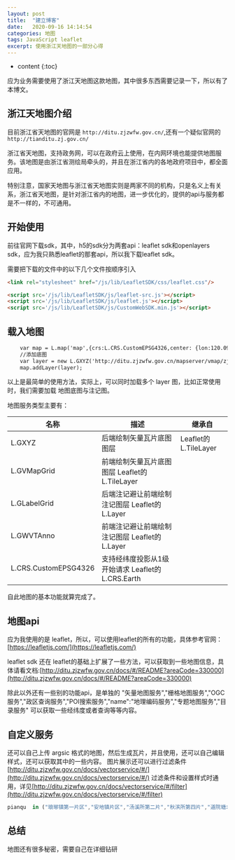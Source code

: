 ```yaml
---
layout: post
title:  "建立博客"
date:   2020-09-16 14:14:54
categories: 地图
tags: JavaScript leaflet
excerpt: 使用浙江天地图的一部分心得
---
```


* content
{:toc}

应为业务需要使用了浙江天地图这款地图，其中很多东西需要记录一下，所以有了本博文。

## 浙江天地图介绍

目前浙江省天地图的官网是 `http://ditu.zjzwfw.gov.cn/`,还有一个疑似官网的 `http://tianditu.zj.gov.cn/`

浙江省天地图，支持政务网，可以在政府云上使用，在内网环境也能提供地图服务。该地图是由浙江省测绘局牵头的，并且在浙江省内的各地政府项目中，都全面应用。

特别注意，国家天地图与浙江省天地图实则是两家不同的机构，只是名义上有关系，浙江省天地图，是针对浙江省内的地图，进一步优化的，提供的api与服务都是不一样的，不可通用。 

## 开始使用

前往官网下载sdk，其中，h5的sdk分为两套api：leaflet sdk和openlayers sdk，应为我只熟悉leaflet的那套api，所以我下载leaflet sdk。

需要把下载的文件中的以下几个文件按顺序引入

```html
<link rel="stylesheet" href="/js/lib/LeafletSDK/css/leaflet.css"/>     

<script src='/js/lib/LeafletSDK/js/leaflet-src.js'></script>
<script src='/js/lib/LeafletSDK/js/leaflet.js'></script>
<script src='/js/lib/LeafletSDK/js/CustomWebSDK.min.js'></script>
```

## 载入地图

```html
    var map = L.map('map',{crs:L.CRS.CustomEPSG4326,center: {lon:120.09215287988154,  lat:30.277052933991797},zoom:12,inertiaDeceleration:15000,maxZoom:20});
    //添加底图
    var layer = new L.GXYZ('http://ditu.zjzwfw.gov.cn/mapserver/vmap/zjvmap/getMAP?x={x}&y={y}&l={z}&styleId=tdt_biaozhunyangshi_2017',{tileSize:512});
    map.addLayer(layer);
```
以上是最简单的使用方法，实际上，可以同时加载多个 layer 图，比如正常使用时，我们需要加载 地图底图与注记图。

地图服务类型主要有：

|名称|描述|继承自|
|---|---|---|
|L.GXYZ|	后端绘制矢量瓦片底图图层|	Leaflet的L.TileLayer|
|L.GVMapGrid|	前端绘制矢量瓦片底图图层	Leaflet的L.TileLayer|
|L.GLabelGrid|	后端注记避让前端绘制注记图层	Leaflet的L.Layer|
|L.GWVTAnno|	前端注记避让前端绘制注记图层	Leaflet的L.Layer|
|L.CRS.CustomEPSG4326|	支持经纬度投影从1级开始请求	Leaflet的L.CRS.Earth|

自此地图的基本功能就算完成了。

## 地图api
应为我使用的是 leaflet，所以，可以使用leaflet的所有的功能，具体参考官网：[https://leafletjs.com/](https://leafletjs.com/)

leaflet sdk 还在 leaflet的基础上扩展了一些方法，可以获取到一些地图信息，具体请看文档:[http://ditu.zjzwfw.gov.cn/docs/#/README?areaCode=330000](http://ditu.zjzwfw.gov.cn/docs/#/README?areaCode=330000)

除此以外还有一些别的功能api，是单独的 "矢量地图服务","栅格地图服务","OGC服务","政区查询服务","POI搜索服务","name":"地理编码服务","专题地图服务","目录服务"
可以获取一些经纬度或者查询等等内容。

## 自定义服务
还可以自己上传 argsic 格式的地图，然后生成瓦片，并且使用，还可以自己编辑样式，还可以获取其中的一些内容。
图片展示还可以进行过滤条件[http://ditu.zjzwfw.gov.cn/docs/vectorservice/#/](http://ditu.zjzwfw.gov.cn/docs/vectorservice/#/)
过滤条件和设置样式时通用，详见[http://ditu.zjzwfw.gov.cn/docs/vectorservice/#/filter](http://ditu.zjzwfw.gov.cn/docs/vectorservice/#/filter)

```js
pianqu  in ("琅琊镇第一片区","安地镇片区","汤溪所第二片","秋滨所第四片","道院塘北区","骆家塘片区","城西所第二片区","西关所第一片","西关所第五片","城东所第三片区","江南所第三片")
```

## 总结

地图还有很多秘密，需要自己在详细钻研
